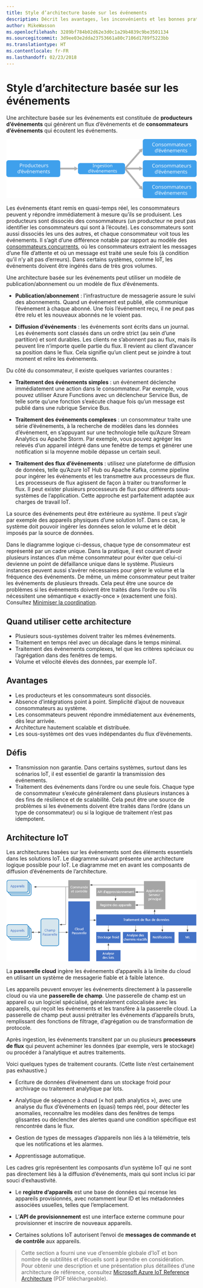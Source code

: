 ```yaml
---
title: Style d’architecture basée sur les événements
description: Décrit les avantages, les inconvénients et les bonnes pratiques pour les architectures basées sur les événements et les architectures IoT sur Azure
author: MikeWasson
ms.openlocfilehash: 3289bf784b02d62e3d0c1a29b4839c9be3501134
ms.sourcegitcommit: 3d9ee03e2dda23753661a80c7106d1789f5223bb
ms.translationtype: HT
ms.contentlocale: fr-FR
ms.lasthandoff: 02/23/2018
---
```

# <a name="event-driven-architecture-style"></a>Style d’architecture basée sur les événements

Une architecture basée sur les événements est constituée de **producteurs d’événements** qui génèrent un flux d’événements et de **consommateurs d’événements** qui écoutent les événements. 

![](./images/event-driven.svg)

Les événements étant remis en quasi-temps réel, les consommateurs peuvent y répondre immédiatement à mesure qu’ils se produisent. Les producteurs sont dissociés des consommateurs (un producteur ne peut pas identifier les consommateurs qui sont à l’écoute). Les consommateurs sont aussi dissociés les uns des autres, et chaque consommateur voit tous les événements. Il s’agit d’une différence notable par rapport au modèle des [consommateurs concurrents][competing-consumers], où les consommateurs extraient les messages d’une file d’attente et où un message est traité une seule fois (à condition qu’il n’y ait pas d’erreurs). Dans certains systèmes, comme IoT, les événements doivent être ingérés dans de très gros volumes.

Une architecture basée sur les événements peut utiliser un modèle de publication/abonnement ou un modèle de flux d’événements. 

- **Publication/abonnement** : l’infrastructure de messagerie assure le suivi des abonnements. Quand un événement est publié, elle communique l’événement à chaque abonné. Une fois l’événement reçu, il ne peut pas être relu et les nouveaux abonnés ne le voient pas. 

- **Diffusion d’événements** : les événements sont écrits dans un journal. Les événements sont classés dans un ordre strict (au sein d’une partition) et sont durables. Les clients ne s’abonnent pas au flux, mais ils peuvent lire n’importe quelle partie du flux. Il revient au client d’avancer sa position dans le flux. Cela signifie qu’un client peut se joindre à tout moment et relire les événements.

Du côté du consommateur, il existe quelques variantes courantes :

- **Traitement des événements simples** : un événement déclenche immédiatement une action dans le consommateur. Par exemple, vous pouvez utiliser Azure Functions avec un déclencheur Service Bus, de telle sorte qu’une fonction s’exécute chaque fois qu’un message est publié dans une rubrique Service Bus.

- **Traitement des événements complexes** : un consommateur traite une série d’événements, à la recherche de modèles dans les données d’événement, en s’appuyant sur une technologie telle qu’Azure Stream Analytics ou Apache Storm. Par exemple, vous pouvez agréger les relevés d’un appareil intégré dans une fenêtre de temps et générer une notification si la moyenne mobile dépasse un certain seuil. 

- **Traitement des flux d’événements** : utilisez une plateforme de diffusion de données, telle qu’Azure IoT Hub ou Apache Kafka, comme pipeline pour ingérer les événements et les transmettre aux processeurs de flux. Les processeurs de flux agissent de façon à traiter ou transformer le flux. Il peut exister plusieurs processeurs de flux pour différents sous-systèmes de l’application. Cette approche est parfaitement adaptée aux charges de travail IoT.

La source des événements peut être extérieure au système. Il peut s’agir par exemple des appareils physiques d’une solution IoT. Dans ce cas, le système doit pouvoir ingérer les données selon le volume et le débit imposés par la source de données.

Dans le diagramme logique ci-dessus, chaque type de consommateur est représenté par un cadre unique. Dans la pratique, il est courant d’avoir plusieurs instances d’un même consommateur pour éviter que celui-ci devienne un point de défaillance unique dans le système. Plusieurs instances peuvent aussi s’avérer nécessaires pour gérer le volume et la fréquence des événements. De même, un même consommateur peut traiter les événements de plusieurs threads. Cela peut être une source de problèmes si les événements doivent être traités dans l’ordre ou s’ils nécessitent une sémantique « exactly-once » (exactement une fois). Consultez [Minimiser la coordination][minimize-coordination]. 

## <a name="when-to-use-this-architecture"></a>Quand utiliser cette architecture

- Plusieurs sous-systèmes doivent traiter les mêmes événements. 
- Traitement en temps réel avec un décalage dans le temps minimal.
- Traitement des événements complexes, tel que les critères spéciaux ou l’agrégation dans des fenêtres de temps.
- Volume et vélocité élevés des données, par exemple IoT.

## <a name="benefits"></a>Avantages

- Les producteurs et les consommateurs sont dissociés.
- Absence d’intégrations point à point. Simplicité d’ajout de nouveaux consommateurs au système.
- Les consommateurs peuvent répondre immédiatement aux événements, dès leur arrivée. 
- Architecture hautement scalable et distribuée. 
- Les sous-systèmes ont des vues indépendantes du flux d’événements.

## <a name="challenges"></a>Défis

- Transmission non garantie. Dans certains systèmes, surtout dans les scénarios IoT, il est essentiel de garantir la transmission des événements.
- Traitement des événements dans l’ordre ou une seule fois. Chaque type de consommateur s’exécute généralement dans plusieurs instances à des fins de résilience et de scalabilité. Cela peut être une source de problèmes si les événements doivent être traités dans l’ordre (dans un type de consommateur) ou si la logique de traitement n’est pas idempotent.

## <a name="iot-architecture"></a>Architecture IoT

Les architectures basées sur les événements sont des éléments essentiels dans les solutions IoT. Le diagramme suivant présente une architecture logique possible pour IoT. Le diagramme met en avant les composants de diffusion d’événements de l’architecture.

![](./images/iot.png)

La **passerelle cloud** ingère les événements d’appareils à la limite du cloud en utilisant un système de messagerie fiable et à faible latence.

Les appareils peuvent envoyer les événements directement à la passerelle cloud ou via une **passerelle de champ**. Une passerelle de champ est un appareil ou un logiciel spécialisé, généralement colocalisée avec les appareils, qui reçoit les événements et les transfère à la passerelle cloud. La passerelle de champ peut aussi prétraiter les événements d’appareils bruts, remplissant des fonctions de filtrage, d’agrégation ou de transformation de protocole.

Après ingestion, les événements transitent par un ou plusieurs **processeurs de flux** qui peuvent acheminer les données (par exemple, vers le stockage) ou procéder à l’analytique et autres traitements.

Voici quelques types de traitement courants. (Cette liste n’est certainement pas exhaustive.)

- Écriture de données d’événement dans un stockage froid pour archivage ou traitement analytique par lots.

- Analytique de séquence à chaud (« hot path analytics »), avec une analyse du flux d’événements en (quasi) temps réel, pour détecter les anomalies, reconnaître les modèles dans des fenêtres de temps glissantes ou déclencher des alertes quand une condition spécifique est rencontrée dans le flux. 

- Gestion de types de messages d’appareils non liés à la télémétrie, tels que les notifications et les alarmes. 

- Apprentissage automatique.

Les cadres gris représentent les composants d’un système IoT qui ne sont pas directement liés à la diffusion d’événements, mais qui sont inclus ici par souci d’exhaustivité.

- Le **registre d’appareils** est une base de données qui recense les appareils provisionnés, avec notamment leur ID et les métadonnées associées usuelles, telles que l’emplacement.

- L’**API de provisionnement** est une interface externe commune pour provisionner et inscrire de nouveaux appareils.

- Certaines solutions IoT autorisent l’envoi de **messages de commande et de contrôle** aux appareils.

> Cette section a fourni une vue d’ensemble globale d’IoT et bon nombre de subtilités et d’écueils sont à prendre en considération. Pour obtenir une description et une présentation plus détaillées d’une architecture de référence, consultez [Microsoft Azure IoT Reference Architecture][iot-ref-arch] (PDF téléchargeable).

 <!-- links -->

[competing-consumers]: ../../patterns/competing-consumers.md
[iot-ref-arch]: https://azure.microsoft.com/updates/microsoft-azure-iot-reference-architecture-available/
[minimize-coordination]: ../design-principles/minimize-coordination.md


